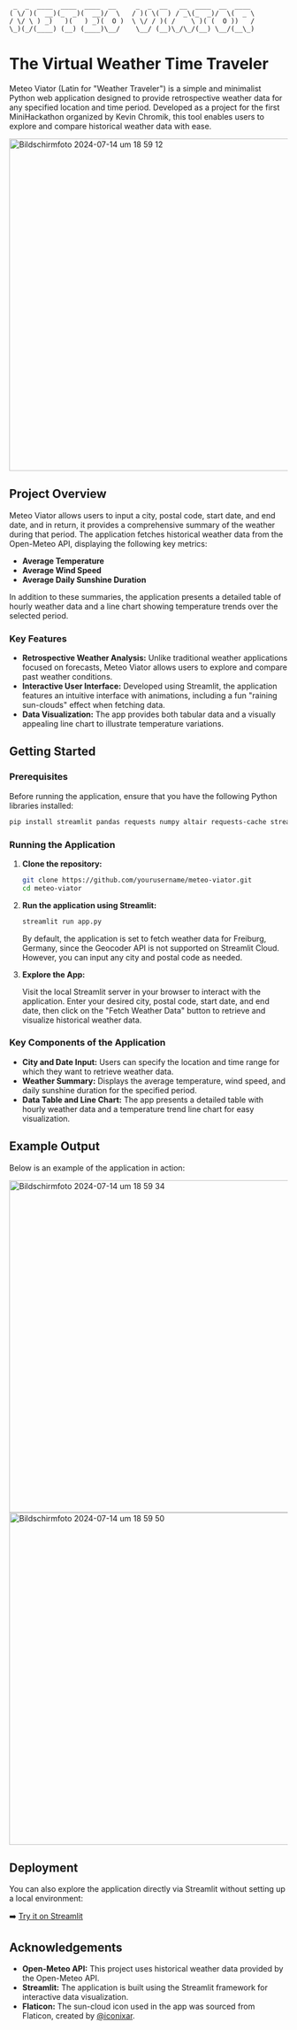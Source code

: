 ```
 _  _  ____  ____  ____  __     _  _  __   __  ____  __  ____ 
( \/ )(  __)(_  _)(  __)/  \   / )( \(  ) / _\(_  _)/  \(  _ \
/ \/ \ ) _)   )(   ) _)(  O )  \ \/ / )( /    \ )( (  O ))   /
\_)(_/(____) (__) (____)\__/    \__/ (__)\_/\_/(__) \__/(__\_)
```
# The Virtual Weather Time Traveler

Meteo Viator (Latin for "Weather Traveler") is a simple and minimalist Python web application designed to provide retrospective weather data for any specified location and time period. Developed as a project for the first MiniHackathon organized by Kevin Chromik, this tool enables users to explore and compare historical weather data with ease.

<img src="https://github.com/user-attachments/assets/9dee75f1-4035-43fe-b161-23af6f4b1e83" alt="Bildschirmfoto 2024-07-14 um 18 59 12" width="600">

## Project Overview

Meteo Viator allows users to input a city, postal code, start date, and end date, and in return, it provides a comprehensive summary of the weather during that period. The application fetches historical weather data from the Open-Meteo API, displaying the following key metrics:

- **Average Temperature**
- **Average Wind Speed**
- **Average Daily Sunshine Duration**

In addition to these summaries, the application presents a detailed table of hourly weather data and a line chart showing temperature trends over the selected period.

### Key Features

- **Retrospective Weather Analysis:** Unlike traditional weather applications focused on forecasts, Meteo Viator allows users to explore and compare past weather conditions.
- **Interactive User Interface:** Developed using Streamlit, the application features an intuitive interface with animations, including a fun "raining sun-clouds" effect when fetching data.
- **Data Visualization:** The app provides both tabular data and a visually appealing line chart to illustrate temperature variations.

## Getting Started

### Prerequisites

Before running the application, ensure that you have the following Python libraries installed:

```bash
pip install streamlit pandas requests numpy altair requests-cache streamlit-extras
```

### Running the Application

1. **Clone the repository:**

   ```bash
   git clone https://github.com/yourusername/meteo-viator.git
   cd meteo-viator
   ```

2. **Run the application using Streamlit:**

   ```bash
   streamlit run app.py
   ```

   By default, the application is set to fetch weather data for Freiburg, Germany, since the Geocoder API is not supported on Streamlit Cloud. However, you can input any city and postal code as needed.

3. **Explore the App:**
   
   Visit the local Streamlit server in your browser to interact with the application. Enter your desired city, postal code, start date, and end date, then click on the "Fetch Weather Data" button to retrieve and visualize historical weather data.

### Key Components of the Application

- **City and Date Input:** Users can specify the location and time range for which they want to retrieve weather data.
- **Weather Summary:** Displays the average temperature, wind speed, and daily sunshine duration for the specified period.
- **Data Table and Line Chart:** The app presents a detailed table with hourly weather data and a temperature trend line chart for easy visualization.

## Example Output

Below is an example of the application in action:

<img src="https://github.com/user-attachments/assets/cfa3e39f-3e62-4a32-8264-67ab3aeec8af" alt="Bildschirmfoto 2024-07-14 um 18 59 34" width="600">

<img src="https://github.com/user-attachments/assets/e95203fa-cc36-4c21-82d6-242506289ef9" alt="Bildschirmfoto 2024-07-14 um 18 59 50" width="600">

## Deployment

You can also explore the application directly via Streamlit without setting up a local environment:

➡️ [Try it on Streamlit](https://minihackathon-meteoviator.streamlit.app/)

## Acknowledgements

- **Open-Meteo API:** This project uses historical weather data provided by the Open-Meteo API.
- **Streamlit:** The application is built using the Streamlit framework for interactive data visualization.
- **Flaticon:** The sun-cloud icon used in the app was sourced from Flaticon, created by [@iconixar](https://www.flaticon.com/authors/iconixar).
```
